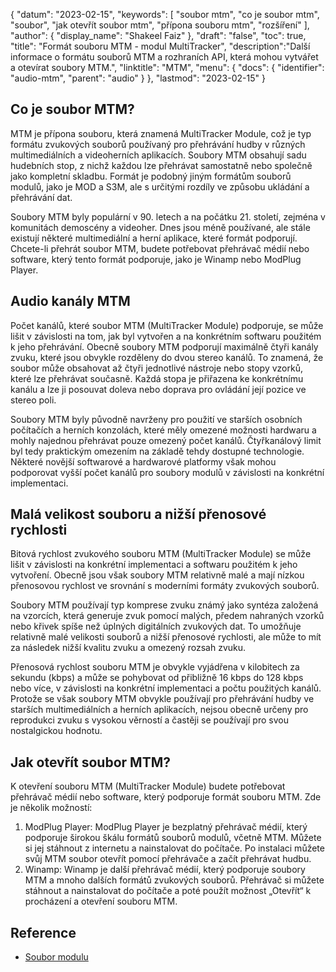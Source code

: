 {
"datum": "2023-02-15",
  "keywords": [
"soubor mtm",
"co je soubor mtm",
"soubor",
"jak otevřít soubor mtm",
"přípona souboru mtm",
"rozšíření"
],
  "author": {
"display_name": "Shakeel Faiz"
},
"draft": "false",
"toc": true,
"title": "Formát souboru MTM - modul MultiTracker",
  "description":"Další informace o formátu souborů MTM a rozhraních API, která mohou vytvářet a otevírat soubory MTM.",
  "linktitle": "MTM",
  "menu": {
    "docs": {
      "identifier": "audio-mtm",
      "parent": "audio"
}
},
"lastmod": "2023-02-15"
}

## Co je soubor MTM?

MTM je přípona souboru, která znamená MultiTracker Module, což je typ formátu zvukových souborů používaný pro přehrávání hudby v různých multimediálních a videoherních aplikacích. Soubory MTM obsahují sadu hudebních stop, z nichž každou lze přehrávat samostatně nebo společně jako kompletní skladbu. Formát je podobný jiným formátům souborů modulů, jako je MOD a S3M, ale s určitými rozdíly ve způsobu ukládání a přehrávání dat.

Soubory MTM byly populární v 90. letech a na počátku 21. století, zejména v komunitách demoscény a videoher. Dnes jsou méně používané, ale stále existují některé multimediální a herní aplikace, které formát podporují. Chcete-li přehrát soubor MTM, budete potřebovat přehrávač médií nebo software, který tento formát podporuje, jako je Winamp nebo ModPlug Player.

## Audio kanály MTM

Počet kanálů, které soubor MTM (MultiTracker Module) podporuje, se může lišit v závislosti na tom, jak byl vytvořen a na konkrétním softwaru použitém k jeho přehrávání. Obecně soubory MTM podporují maximálně čtyři kanály zvuku, které jsou obvykle rozděleny do dvou stereo kanálů. To znamená, že soubor může obsahovat až čtyři jednotlivé nástroje nebo stopy vzorků, které lze přehrávat současně. Každá stopa je přiřazena ke konkrétnímu kanálu a lze ji posouvat doleva nebo doprava pro ovládání její pozice ve stereo poli.

Soubory MTM byly původně navrženy pro použití ve starších osobních počítačích a herních konzolách, které měly omezené možnosti hardwaru a mohly najednou přehrávat pouze omezený počet kanálů. Čtyřkanálový limit byl tedy praktickým omezením na základě tehdy dostupné technologie. Některé novější softwarové a hardwarové platformy však mohou podporovat vyšší počet kanálů pro soubory modulů v závislosti na konkrétní implementaci.

## Malá velikost souboru a nižší přenosové rychlosti

Bitová rychlost zvukového souboru MTM (MultiTracker Module) se může lišit v závislosti na konkrétní implementaci a softwaru použitém k jeho vytvoření. Obecně jsou však soubory MTM relativně malé a mají nízkou přenosovou rychlost ve srovnání s moderními formáty zvukových souborů.

Soubory MTM používají typ komprese zvuku známý jako syntéza založená na vzorcích, která generuje zvuk pomocí malých, předem nahraných vzorků nebo křivek spíše než úplných digitálních zvukových dat. To umožňuje relativně malé velikosti souborů a nižší přenosové rychlosti, ale může to mít za následek nižší kvalitu zvuku a omezený rozsah zvuku.

Přenosová rychlost souboru MTM je obvykle vyjádřena v kilobitech za sekundu (kbps) a může se pohybovat od přibližně 16 kbps do 128 kbps nebo více, v závislosti na konkrétní implementaci a počtu použitých kanálů. Protože se však soubory MTM obvykle používají pro přehrávání hudby ve starších multimediálních a herních aplikacích, nejsou obecně určeny pro reprodukci zvuku s vysokou věrností a častěji se používají pro svou nostalgickou hodnotu.

## Jak otevřít soubor MTM?

K otevření souboru MTM (MultiTracker Module) budete potřebovat přehrávač médií nebo software, který podporuje formát souboru MTM. Zde je několik možností:

1. ModPlug Player: ModPlug Player je bezplatný přehrávač médií, který podporuje širokou škálu formátů souborů modulů, včetně MTM. Můžete si jej stáhnout z internetu a nainstalovat do počítače. Po instalaci můžete svůj MTM soubor otevřít pomocí přehrávače a začít přehrávat hudbu.
2. Winamp: Winamp je další přehrávač médií, který podporuje soubory MTM a mnoho dalších formátů zvukových souborů. Přehrávač si můžete stáhnout a nainstalovat do počítače a poté použít možnost „Otevřít“ k procházení a otevření souboru MTM.

## Reference
* [Soubor modulu](https://en.wikipedia.org/wiki/Module_file)

